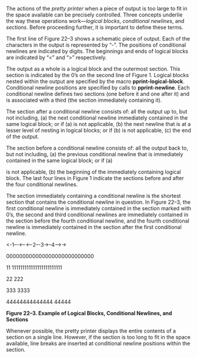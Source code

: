  

The actions of the *pretty printer* when a piece of output is too large to fit in the space available can be precisely controlled. Three concepts underlie the way these operations work—*logical blocks*, *conditional newlines*, and *sections*. Before proceeding further, it is important to define these terms. 

The first line of Figure 22–3 shows a schematic piece of output. Each of the characters in the output is represented by “-”. The positions of conditional newlines are indicated by digits. The beginnings and ends of logical blocks are indicated by “&#60;” and “&#62;” respectively. 

The output as a whole is a logical block and the outermost section. This section is indicated by the 0’s on the second line of Figure 1. Logical blocks nested within the output are specified by the macro **pprint-logical-block**. Conditional newline positions are specified by calls to **pprint-newline**. Each conditional newline defines two sections (one before it and one after it) and is associated with a third (the section immediately containing it). 

The section after a conditional newline consists of: all the output up to, but not including, (a) the next conditional newline immediately contained in the same logical block; or if (a) is not applicable, (b) the next newline that is at a lesser level of nesting in logical blocks; or if (b) is not applicable, (c) the end of the output. 

The section before a conditional newline consists of: all the output back to, but not including, (a) the previous conditional newline that is immediately contained in the same logical block; or if (a) 



 

 

is not applicable, (b) the beginning of the immediately containing logical block. The last four lines in Figure 1 indicate the sections before and after the four conditional newlines. 

The section immediately containing a conditional newline is the shortest section that contains the conditional newline in question. In Figure 22–3, the first conditional newline is immediately contained in the section marked with 0’s, the second and third conditional newlines are immediately contained in the section before the fourth conditional newline, and the fourth conditional newline is immediately contained in the section after the first conditional newline. 

&#60;-1–-&#60;–&#60;–2–-3-&#62;–4–&#62;-&#62; 

000000000000000000000000000 

11 111111111111111111111111 

22 222 

333 3333 

44444444444444 44444 

**Figure 22–3. Example of Logical Blocks, Conditional Newlines, and Sections** 

Whenever possible, the pretty printer displays the entire contents of a section on a single line. However, if the section is too long to fit in the space available, line breaks are inserted at conditional newline positions within the section. 

